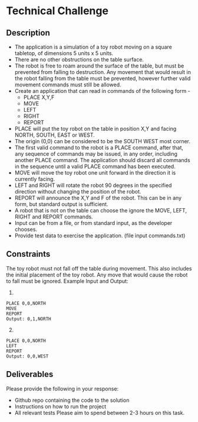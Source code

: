 # Technical Challenge

## Description

- The application is a simulation of a toy robot moving on a square tabletop, of dimensions
  5 units x 5 units.
- There are no other obstructions on the table surface.
- The robot is free to roam around the surface of the table, but must be prevented from
  falling to destruction. Any movement that would result in the robot falling from the table
  must be prevented, however further valid movement commands must still be allowed.
- Create an application that can read in commands of the following form -
  - PLACE X,Y,F
  - MOVE
  - LEFT
  - RIGHT
  - REPORT
- PLACE will put the toy robot on the table in position X,Y and facing NORTH, SOUTH,
  EAST or WEST.
- The origin (0,0) can be considered to be the SOUTH WEST most corner.
- The first valid command to the robot is a PLACE command, after that, any sequence of
  commands may be issued, in any order, including another PLACE command. The
  application should discard all commands in the sequence until a valid PLACE command
  has been executed.
- MOVE will move the toy robot one unit forward in the direction it is currently facing.
- LEFT and RIGHT will rotate the robot 90 degrees in the specified direction without
  changing the position of the robot.
- REPORT will announce the X,Y and F of the robot. This can be in any form, but standard
  output is sufficient.
- A robot that is not on the table can choose the ignore the MOVE, LEFT, RIGHT and
  REPORT commands.
- Input can be from a file, or from standard input, as the developer chooses.
- Provide test data to exercise the application. (file input commands.txt)

## Constraints

The toy robot must not fall off the table during movement. This also includes the initial
placement of the toy robot.
Any move that would cause the robot to fall must be ignored.
Example Input and Output:

1.

```
PLACE 0,0,NORTH
MOVE
REPORT
Output: 0,1,NORTH
```

2.

```
PLACE 0,0,NORTH
LEFT
REPORT
Output: 0,0,WEST
```

## Deliverables

Please provide the following in your response:

- Github repo containing the code to the solution
- Instructions on how to run the project
- All relevant tests
  Please aim to spend between 2-3 hours on this task.
